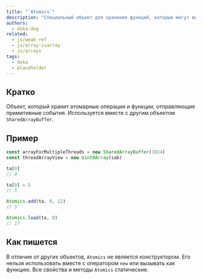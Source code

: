 ```yaml
---
title: "`Atomics`"
description: "Специальный объект для хранения функций, которые могут выполняться независимо и параллельно друг с другом."
authors:
  - doka-dog
related:
  - js/weak-ref
  - js/array-isarray
  - js/arrays
tags:
  - doka
  - placeholder
---
```


## Кратко

Объект, который хранит атомарные операции и функции, отправляющие примитивные события. Используется вместе с другим объектом `SharedArrayBuffer`.

## Пример

```js
const arrayForMultipleThreads = new SharedArrayBuffer(1024)
const threadArrayView = new Uint8Array(sab)

ta[0]
// 0

ta[0] = 5
// 5

Atomics.add(ta, 0, 12)
// 5

Atomics.load(ta, 0)
// 17
```

## Как пишется

В отличие от других объектов, `Atomics` не является конструктором. Его нельзя использовать вместе с оператором `new` или вызывать как функцию. Все свойства и методы `Atomics` статические.
